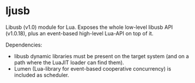 # ljusb

Libusb (v1.0) module for Lua.
Exposes the whole low-level libusb API (v1.0.18), plus an event-based high-level Lua-API on top of it.

Dependencies:
 
 - libusb dynamic libraries must be present on the target system (and on a path where the LuaJIT loader can find them).
 - Lumen (Lua-library for event-based cooperative concurrency) is included as scheduler.
